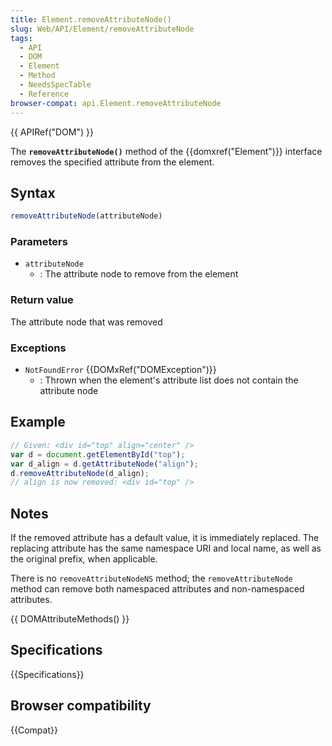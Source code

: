 ```yaml
---
title: Element.removeAttributeNode()
slug: Web/API/Element/removeAttributeNode
tags:
  - API
  - DOM
  - Element
  - Method
  - NeedsSpecTable
  - Reference
browser-compat: api.Element.removeAttributeNode
---
```

{{ APIRef("DOM") }}

The **`removeAttributeNode()`** method of the
{{domxref("Element")}} interface removes the specified attribute from the element.

## Syntax

```js
removeAttributeNode(attributeNode)
```

### Parameters

- `attributeNode`
  - : The attribute node to remove from the element

### Return value

The attribute node that was removed

### Exceptions

- `NotFoundError` {{DOMxRef("DOMException")}}
  - : Thrown when the element's attribute list does not contain the attribute node

## Example

```js
// Given: <div id="top" align="center" />
var d = document.getElementById("top");
var d_align = d.getAttributeNode("align");
d.removeAttributeNode(d_align);
// align is now removed: <div id="top" />
```

## Notes

If the removed attribute has a default value, it is immediately replaced. The replacing
attribute has the same namespace URI and local name, as well as the original prefix,
when applicable.

There is no `removeAttributeNodeNS` method; the
`removeAttributeNode` method can remove both namespaced attributes and
non-namespaced attributes.

{{ DOMAttributeMethods() }}

## Specifications

{{Specifications}}

## Browser compatibility

{{Compat}}
